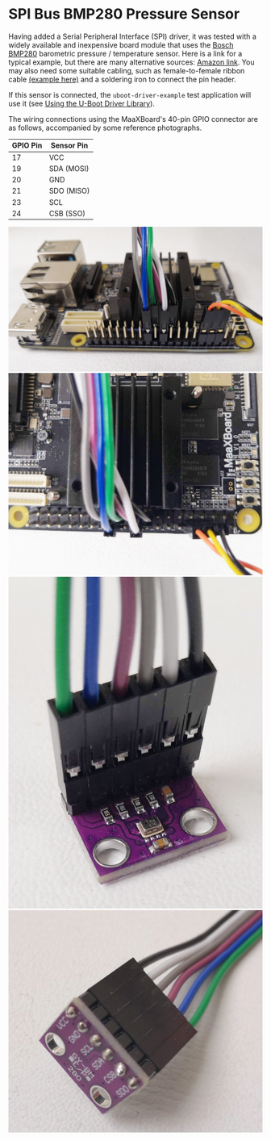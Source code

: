 # SPI Bus BMP280 Pressure Sensor

Having added a Serial Peripheral Interface (SPI) driver, it was tested with a widely available and inexpensive board module that uses the [Bosch BMP280](https://www.bosch-sensortec.com/products/environmental-sensors/pressure-sensors/bmp280/) barometric pressure / temperature sensor. Here is a link for a typical example, but there are many alternative sources: [Amazon link](https://www.amazon.co.uk/AZDelivery-Generic-BMP280-Barometric-Pressure/dp/B07D8TPVVY). You may also need some suitable cabling, such as female-to-female ribbon cable [(example here)](https://www.amazon.co.uk/UMTMedia-Dupont-Cables-Breadboard-Arduino/dp/B09MJZ8D61/ref=sr_1_10?crid=25HYJ98OWY607&dib=eyJ2IjoiMSJ9.dajI1jr1pnKAHRRPg5jVeV16AJBbWbUOkq_1S6o_PISIxSCWvITMRJt_v1RMYUfo1qPpMy4Lz5FpSks35etKTZ0Ex0XrGyDAE1i90x7NK_7r7fM5HWuSjqsOHNTRnHdjgpxGVhbVfDNDapOTnl5ICxALBrXAaHTI2jdZPdaAT7QTIRIc2wLUEc7bxycPMMOzNUl6HyzfwhVv6ghtL3dPNItSiebcLvEKKUc40yu3I-93yKM1sT-i6uv-nJx_ynn1ilCITgq0nuQptgSKYYo-d-JwXcKyXSAg_9m6DBNyGBY.-vOZfJhVxSB99BAiI798WsI_CbM4ryCOFkwabxcYIi4&dib_tag=se&keywords=female+to+female+ribbon+cable&qid=1724337680&sprefix=female+to+female+ribbon+cable%2Caps%2C91&sr=8-10) and a soldering iron to connect the pin header.

If this sensor is connected, the `uboot-driver-example` test application will use it (see [Using the U-Boot Driver Library](../device_drivers/uboot_driver_usage.md)).

The wiring connections using the MaaXBoard's 40-pin GPIO connector are as follows, accompanied by some reference photographs.

| GPIO Pin | Sensor Pin  |
|----------|-------------|
|   17     |  VCC        |
|   19     |  SDA (MOSI) |
|   20     |  GND        |
|   21     |  SDO (MISO) |
|   23     |  SCL        |
|   24     |  CSB (SSO)  |

![SPI GPIO view](../spi_bus_bmp280_pressure_sensor/figures/SPI_side_view.png)
![SPI GPIO view](../spi_bus_bmp280_pressure_sensor/figures/SPI_top_view.png)
![SPI sensor top view](../spi_bus_bmp280_pressure_sensor/figures/SPI_sensor_top.png)
![SPI sensor bottom view](../spi_bus_bmp280_pressure_sensor/figures/SPI_sensor_bottom.png)

